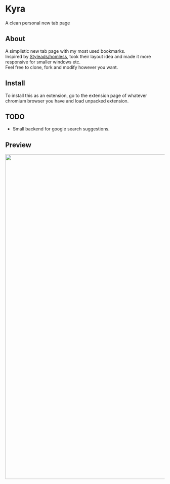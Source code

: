 # Kyra
A clean personal new tab page

## About
A simplistic new tab page with my most used bookmarks. \
Inspired by [Styleads/homless](https://github.com/Styleads/homless), took their layout idea and made it more responsive for smaller windows etc. \
Feel free to clone, fork and modify however you want.

## Install
To install this as an extension, go to the extension page of whatever chromium browser you have and load unpacked extension.

## TODO
- Small backend for google search suggestions.

## Preview
<img width="1024px" src="https://b.catgirlsare.sexy/WXQnCa50Vcj1.jpg">